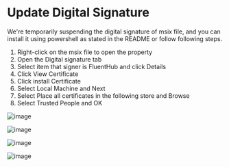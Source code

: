 # Update Digital Signature

We're temporarily suspending the digital signature of msix file, and you can install it using powershell as stated in the README or follow following steps.

1. Right-click on the msix file to open the property
2. Open the Digital signature tab
3. Select item that signer is FluentHub and click Details
4. Click View Certificate
5. Click install Certificate
6. Select Local Machine and Next
7. Select Place all certificates in the following store and Browse
8. Select Trusted People and OK

![image](https://user-images.githubusercontent.com/62196528/197341954-8a967f7b-1711-45e4-aaf7-634b347e1e03.png)

![image](https://user-images.githubusercontent.com/62196528/197342189-f63b452f-20c5-41b0-a51e-f645ef926761.png)

![image](https://user-images.githubusercontent.com/62196528/197342238-07a19447-8486-455b-9ad5-075042a2ac44.png)

![image](https://user-images.githubusercontent.com/62196528/197342294-7a2e9547-fe3c-4155-913a-f046b031e03d.png)
